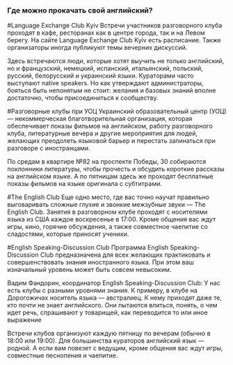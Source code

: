 ### Где можно прокачать свой английский?

#Language Exchange Club Kyiv
Встречи участников разговорного клуба проходят в кафе, ресторанах как в центре города, так и на Левом берегу. На сайте Language Exchange Club Kyiv есть расписание. Также организаторы иногда публикуют темы вечерних дискуссий.

Здесь встречаются люди, которые хотят выучить не только английский, но и французский, немецкий, испанский, итальянский, польский, русский, белорусский и украинский языки. Кураторами часто выступают native speakers. Но как утверждают администраторы, бояться быть непонятым не стоит: желания и базовых знаний вполне достаточно, чтобы присоединиться к сообществу.

#Разговорные клубы при УОЦ
Украинский образовательный центр (УОЦ) — некоммерческая благотворительная организация, которая обеспечивает показы фильмов на английском, работу разговорного клуба, литературные вечера и другие мероприятия для людей, желающих преодолеть языковой барьер и перестать запинаться при разговоре с иностранцами.

По средам в квартире №82 на проспекте Победы, 30 собираются поклонники литературы, чтобы прочесть и обсудить короткие рассказы на английском языке. А по пятницам здесь же проходят бесплатные показы фильмов на языке оригинала с субтитрами. 

#The English Club
Еще одно место, где вас точно научат правильно выговаривать сложные глухие и звонкие межзубные звуки — The English Club. Занятия в разговорном клубе проходят с носителями языка из США каждое воскресенье в 17:00. Кроме общения вас ждут игры, кино, горячие обсуждения, а также совместное чаепитие со сладостями, которые приносят ученики.

#English Speaking-Discussion Club
Программа English Speaking-Discussion Club предназначена для всех желающих практиковать и совершенствовать знания иностранного языка. При этом ваш изначальный уровень может быть совсем невысоким.

Вадим Фандорин, координатор English Speaking-Discussion Club:
У нас есть клубы с разными уровнями знания. К примеру, в клубе на Дорогожичах носитель языка — австралиец. К нему приходят даже те, кто почти не знает английского. Они пытаются влиться, понять, о чем идет речь, спрашивают у товарищей, как переводится то или иное выражение

Встречи клубов организуют каждую пятницу по вечерам (обычно в 18:00 или 19:00). Для большинства кураторов английский язык — родной. А если вам повезет с ведущим, кроме общения вас ждут игры, совместные песнопения и чаепитие.